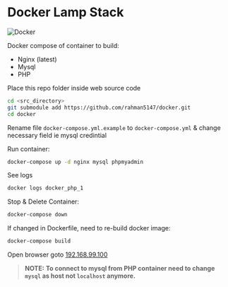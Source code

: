 # Docker Lamp Stack

![Docker](https://upload.wikimedia.org/wikipedia/commons/7/79/Docker_(container_engine)_logo.png)

Docker compose of container to build:
- Nginx (latest)
- Mysql
- PHP

Place this repo folder inside web source code
```bash
cd <src_directory>
git submodule add https://github.com/rahman5147/docker.git
cd docker
```

Rename file `docker-compose.yml.example` to `docker-compose.yml` & change necessary field ie mysql credintial

Run container:
```bash
docker-compose up -d nginx mysql phpmyadmin
```

See logs
```bash
docker logs docker_php_1
```

Stop & Delete Container:
```bash
docker-compose down
```
If changed in Dockerfile, need to re-build docker image:
```bash
docker-compose build
```

Open browser goto [192.168.99.100](192.168.99.100)
>**NOTE:** **To connect to mysql from PHP container need to change `mysql` as host not `localhost` anymore.**
